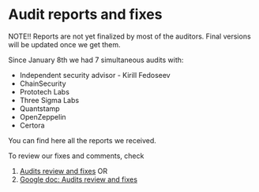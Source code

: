 # Audit reports and fixes

NOTE!! Reports are not yet finalized by most of the auditors. Final versions will be updated once we get them.

Since January 8th we had 7 simultaneous audits with:

- Independent security advisor - Kirill Fedoseev
- ChainSecurity
- Prototech Labs
- Three Sigma Labs
- Quantstamp
- OpenZeppelin
- Certora

You can find here all the reports we received.

To review our fixes and comments, check

1. [Audits review and fixes](Audits%20and%20fixes%20overview.pdf) OR
2. [Google doc: Audits review and fixes](https://docs.google.com/document/d/1_q6pQSx9X3nXQJ66TreNJmFfj--c7IFuy9GQ-mU0eJo/)
